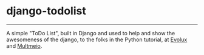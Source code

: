 django-todolist
===============
-----------
A simple "ToDo List", built in Django and used to help and show the awesomeness of the django, 
to the folks in the Python tutorial, at [Evolux](http://evolux.net.br) and [Multmeio](http://www.multmeio.com.br).
